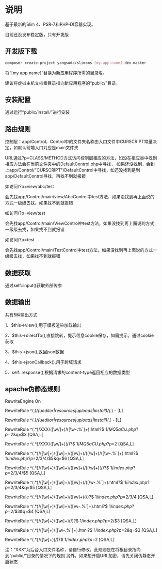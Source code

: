 # 说明

基于最新的Slim 4、PSR-7和PHP-DI容器实现。

目前还没发布稳定版，只有开发版

## 开发版下载

```bash
composer create-project yangsuda/slimcms [my-app-name] dev-master
```

将“[my app name]”替换为新应用程序所需的目录名。

建议将虚拟主机文档根目录指向新应用程序的“public/”目录。

## 安装配置
通过运行“public/install/”进行安装

## 路由规则

控制层：app/Control，Control中的文件夹名称由入口文件中CURSCRIPT常量决定，如默认前端入口对应是main文件夹

URL通过?p=CLASS/METHOD方式访问控制层相应的方法，如没在相应类中找到相应方法会在当前文件夹中的DefaultControl.php中寻找，
如果还没找到，会到上app/Control/"CURSCRIPT"/DefaultControl中寻找，如还没找到是到app/DefaultControl寻找，再找不到就报错

如访问/?p=view/abc/test

会先找app/Control/main/view/AbcControl中test方法，如果没找到再上面说的方式一级级去找，如果找不到就报错

如访问/?p=view/test

会先找app/Control/main/ViewControl中test方法，如果没找到再上面说的方式一级级去找，如果找不到就报错

如访问/?p=test

会先找app/Control/main/TestControl中test方法，如果没找到再上面说的方式一级级去找，如果找不到就报错

## 数据获取

通过self::input()获取外部传参

## 数据输出

共有5种输出方式

1、$this->view(),用于模板渲染加载输出

2、$this->directTo(),直接跳转，提示信息cookie保存，如需提示，通过cookie获取

3、$this->json(),返回json数据

4、$this->jsonCallback(),用于跨域请求

5、self::response(),根据请求的content-type返回相应的数据类型

## apache伪静态规则
RewriteEngine On

RewriteRule ^(.*)/(ueditor|resources|uploads|install)/(.*) - [L]

RewriteRule ^(.*)/(ueditor|resources|uploads|install)(.*) - [L]

RewriteRule ^(.*)/XXX/([\w\/]+)/([\w-.%`]+).html?$ $1/MQ5qCU.php?p=$2&q=$3 [QSA,L]

RewriteRule ^(.*)/XXX/([\w\/]+)(/)?$ $1/MQ5qCU.php?p=$2 [QSA,L]

RewriteRule ^(.*)/([\w]+)/([\w]+)/([\w]+)/([\w]+)/([\w-.%`]+).html?$ $1/index.php?p=$2/$3/$4/$5&q=$6 [QSA,L]

RewriteRule ^(.*)/([\w]+)/([\w]+)/([\w]+)/([\w]+)(/)?$ $1/index.php?p=$2/$3/$4/$5 [QSA,L]

RewriteRule ^(.*)/([\w]+)/([\w]+)/([\w]+)/([\w-.%`]+).html?$ $1/index.php?p=$2/$3/$4&q=$5 [QSA,L]

RewriteRule ^(.*)/([\w]+)/([\w]+)/([\w]+)(/)?$ $1/index.php?p=$2/$3/$4 [QSA,L]

RewriteRule ^(.*)/([\w]+)/([\w]+)/([\w-.%`]+).html?$ $1/index.php?p=$2/$3&q=$4 [QSA,L]

RewriteRule ^(.*)/([\w]+)/([\w]+)(/)?$ $1/index.php?p=$2/$3 [QSA,L]

RewriteRule ^(.*)/([\w]+)/([\w-.%`]+).html?$ $1/index.php?p=$2&q=$3 [QSA,L]

RewriteRule ^(.*)/([\w]+)(/)?$ $1/index.php?p=$2 [QSA,L]

注：“XXX”为后台入口文件名称，请自行修改，此规则是在将根目录指向到“public/”目录的情况下的规则
另外，如果想开启URL加密，请先关闭伪静态开启状态
